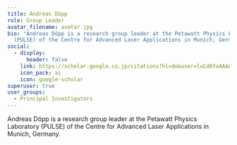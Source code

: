 ```yaml
---
title: Andreas Döpp
role: Group Leader
avatar_filename: avatar.jpg
bio: "Andreas Döpp is a research group leader at the Petawatt Physics Laboratory
  (PULSE) of the Centre for Advanced Laser Applications in Munich, Germany. "
social:
  - display:
      header: false
    link: https://scholar.google.co.jp/citations?hl=de&user=luCd6YoAAAAJ&view_op=list_works&sortby=pubdate
    icon_pack: ai
    icon: google-scholar
superuser: true
user_groups:
  - Principal Investigators
---
```

Andreas Döpp is a research group leader at the Petawatt Physics Laboratory (PULSE) of the Centre for Advanced Laser Applications in Munich, Germany.
